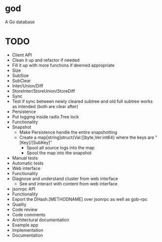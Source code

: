 god
===

A Go database

# TODO

* Client API
 * Clean it up and refactor if needed
 * Fill it up with more functions if deemed appropriate
 * Size
 * SubSize
 * SubClear
 * Inter/Union/Diff
 * StoreInter/StoreUnion/StoreDiff
* Sync
 * Test if sync between newly cleared subtree and old full subtree works as intended (both are clear after)
* Persistence
 * Put logging inside radix.Tree lock
 * Functionality
  * Snapshot
	 * Make Persistence handle the entire snapshotting
	  * Create a map[string]struct{Val:[]byte,Ver:int64} where the keys are "[Key]/[SubKey]"
		* Spool all source logs into the map
		* Spool the map into the snapshot
 * Manual tests
 * Automatic tests
* Web interface
 * Functionality
  * Diagnose and understand cluster from web interface
	* See and interact with content from web interface
* jsonrpc API
 * Functionality
  * Export the DHash.[METHODNAME] over jsonrpc as well as gob-rpc
* Quality
 * Code review
 * Code comments
 * Architectural documentation
* Example app
 * Implementation
 * Documentation


